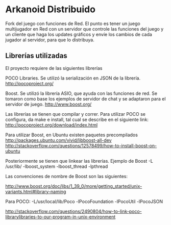 # Arkanoid Distribuido

Fork del juego con funciones de Red. El punto es tener un juego multijugador en Red con un servidor que controle las funciones del juego y un cliente que haga los updates gráficos y envíe los cambios de cada jugador al servidor, para que lo distribuya.

## Librerías utilizadas
El proyecto requiere de las siguientes librerías

POCO Libraries. Se utilizó la serialización en JSON de la librería.
http://pocoproject.org/

Boost. Se utilizó la librería ASIO, que ayuda con las funciones de red. Se tomaron como base los ejemplos de servidor de chat y se adaptaron para el servidor de juego.
http://www.boost.org/

Las librerías se tienen que compilar y correr. Para utilizar POCO se configura, da make e install, tal cual se describe en el siguiente link:
http://pocoproject.org/download/index.html

Para utilizar Boost, en Ubuntu existen paquetes precompilados
http://packages.ubuntu.com/vivid/libboost-all-dev
http://stackoverflow.com/questions/12578499/how-to-install-boost-on-ubuntu

Posteriormente se tienen que linkear las librerías. Ejemplo de Boost
-L /usr/lib/ -lboost_system -lboost_thread -lpthread

Las convenciones de nombre de Boost son las siguientes:

http://www.boost.org/doc/libs/1_39_0/more/getting_started/unix-variants.html#library-naming

Para POCO:
-L/usr/local/lib/Poco -lPocoFoundation -lPocoUtil -lPocoJSON


http://stackoverflow.com/questions/2490804/how-to-link-poco-librarylibraries-to-our-program-in-unix-environment
